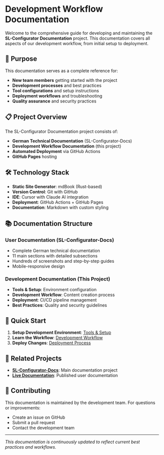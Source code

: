 # Development Workflow Documentation

Welcome to the comprehensive guide for developing and maintaining the **SL-Configurator Documentation** project. This documentation covers all aspects of our development workflow, from initial setup to deployment.

## 🎯 Purpose

This documentation serves as a complete reference for:
- **New team members** getting started with the project
- **Development processes** and best practices
- **Tool configurations** and setup instructions
- **Deployment workflows** and troubleshooting
- **Quality assurance** and security practices

## 📋 Project Overview

The SL-Configurator Documentation project consists of:
- **German Technical Documentation** (SL-Configurator-Docs)
- **Development Workflow Documentation** (this project)
- **Automated Deployment** via GitHub Actions
- **GitHub Pages** hosting

## 🛠️ Technology Stack

- **Static Site Generator**: mdBook (Rust-based)
- **Version Control**: Git with GitHub
- **IDE**: Cursor with Claude AI integration
- **Deployment**: GitHub Actions + GitHub Pages
- **Documentation**: Markdown with custom styling

## 📚 Documentation Structure

### User Documentation (SL-Configurator-Docs)
- Complete German technical documentation
- 11 main sections with detailed subsections
- Hundreds of screenshots and step-by-step guides
- Mobile-responsive design

### Development Documentation (This Project)
- **Tools & Setup**: Environment configuration
- **Development Workflow**: Content creation process
- **Deployment**: CI/CD pipeline management
- **Best Practices**: Quality and security guidelines

## 🚀 Quick Start

1. **Setup Development Environment**: [Tools & Setup](2-tools-setup/README.md)
2. **Learn the Workflow**: [Development Workflow](3-development-workflow/README.md)
3. **Deploy Changes**: [Deployment Process](4-deployment/deployment-process.md)

## 🔗 Related Projects

- **[SL-Configurator-Docs](https://github.com/Lazer-Mic/SL-Configurator-Docs)**: Main documentation project
- **[Live Documentation](https://lazer-mic.github.io/SL-Configurator-Docs/)**: Published user documentation

## 👥 Contributing

This documentation is maintained by the development team. For questions or improvements:
- Create an issue on GitHub
- Submit a pull request
- Contact the development team

---

*This documentation is continuously updated to reflect current best practices and workflows.* 